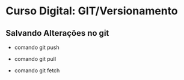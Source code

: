 # Curso Digital: GIT/Versionamento

## Salvando Alterações no git

* comando git push

* comando git pull

* comando git fetch
